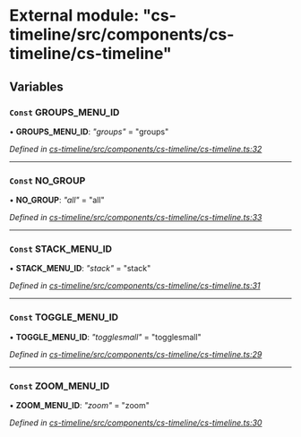 # External module: "cs-timeline/src/components/cs-timeline/cs-timeline"

## Variables

### `Const` GROUPS_MENU_ID

• **GROUPS_MENU_ID**: *"groups"* = "groups"

*Defined in [cs-timeline/src/components/cs-timeline/cs-timeline.ts:32](https://github.com/TNOCS/csnext/blob/dad76c19/packages/cs-timeline/src/components/cs-timeline/cs-timeline.ts#L32)*

___

### `Const` NO_GROUP

• **NO_GROUP**: *"all"* = "all"

*Defined in [cs-timeline/src/components/cs-timeline/cs-timeline.ts:33](https://github.com/TNOCS/csnext/blob/dad76c19/packages/cs-timeline/src/components/cs-timeline/cs-timeline.ts#L33)*

___

### `Const` STACK_MENU_ID

• **STACK_MENU_ID**: *"stack"* = "stack"

*Defined in [cs-timeline/src/components/cs-timeline/cs-timeline.ts:31](https://github.com/TNOCS/csnext/blob/dad76c19/packages/cs-timeline/src/components/cs-timeline/cs-timeline.ts#L31)*

___

### `Const` TOGGLE_MENU_ID

• **TOGGLE_MENU_ID**: *"togglesmall"* = "togglesmall"

*Defined in [cs-timeline/src/components/cs-timeline/cs-timeline.ts:29](https://github.com/TNOCS/csnext/blob/dad76c19/packages/cs-timeline/src/components/cs-timeline/cs-timeline.ts#L29)*

___

### `Const` ZOOM_MENU_ID

• **ZOOM_MENU_ID**: *"zoom"* = "zoom"

*Defined in [cs-timeline/src/components/cs-timeline/cs-timeline.ts:30](https://github.com/TNOCS/csnext/blob/dad76c19/packages/cs-timeline/src/components/cs-timeline/cs-timeline.ts#L30)*
